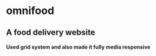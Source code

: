 # omnifood

## A food delivery website

#### Used grid system and also made it fully media responsive


